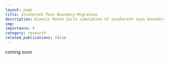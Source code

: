 ```yaml
---
layout: page
title: Incoherent Twin Boundary Migration
description: Kinetic Monte Carlo simulation of incoherent twin boundary migration during Cu deposition
img: 
importance: 4
category: research
related_publications: false
---
```


coming soon